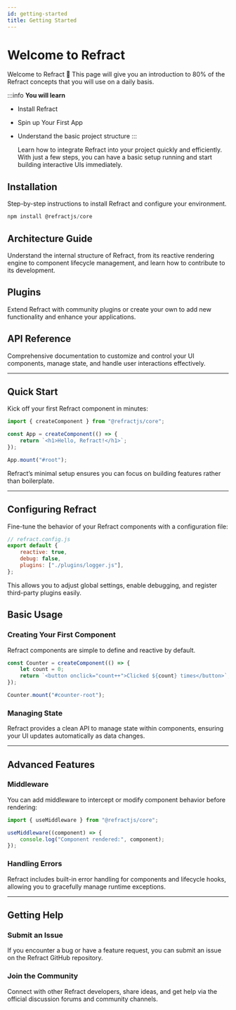```yaml
---
id: getting-started
title: Getting Started
---
```


# Welcome to Refract

Welcome to Refract 👋 This page will give you an introduction to 80% of the Refract concepts that you will use on a daily basis.

:::info
**You will learn**

- Install Refract

- Spin up Your First App

- Understand the basic project structure
  :::

  Learn how to integrate Refract into your project quickly and efficiently. With just a few steps, you can have a basic setup running and start building interactive UIs immediately.

## Installation

Step-by-step instructions to install Refract and configure your environment.

```js
npm install @refractjs/core
```

## Architecture Guide

Understand the internal structure of Refract, from its reactive rendering engine to component lifecycle management, and learn how to contribute to its development.

## Plugins

Extend Refract with community plugins or create your own to add new functionality and enhance your applications.

## API Reference

Comprehensive documentation to customize and control your UI components, manage state, and handle user interactions effectively.

---

## Quick Start

Kick off your first Refract component in minutes:

```js
import { createComponent } from "@refractjs/core";

const App = createComponent(() => {
	return `<h1>Hello, Refract!</h1>`;
});

App.mount("#root");
```

Refract’s minimal setup ensures you can focus on building features rather than boilerplate.

---

## Configuring Refract

Fine-tune the behavior of your Refract components with a configuration file:

```js
// refract.config.js
export default {
	reactive: true,
	debug: false,
	plugins: ["./plugins/logger.js"],
};
```

This allows you to adjust global settings, enable debugging, and register third-party plugins easily.

## Basic Usage

### Creating Your First Component

Refract components are simple to define and reactive by default.

```js
const Counter = createComponent(() => {
	let count = 0;
	return `<button onclick="count++">Clicked ${count} times</button>`;
});

Counter.mount("#counter-root");
```

### Managing State

Refract provides a clean API to manage state within components, ensuring your UI updates automatically as data changes.

---

## Advanced Features

### Middleware

You can add middleware to intercept or modify component behavior before rendering:

```js
import { useMiddleware } from "@refractjs/core";

useMiddleware((component) => {
	console.log("Component rendered:", component);
});
```

### Handling Errors

Refract includes built-in error handling for components and lifecycle hooks, allowing you to gracefully manage runtime exceptions.

---

## Getting Help

### Submit an Issue

If you encounter a bug or have a feature request, you can submit an issue on the Refract GitHub repository.

### Join the Community

Connect with other Refract developers, share ideas, and get help via the official discussion forums and community channels.
